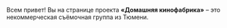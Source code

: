 Всем привет! Вы на странице проекта <b>«Домашняя кинофабрика»</b> – это некоммерческая съёмочная группа из Тюмени.
